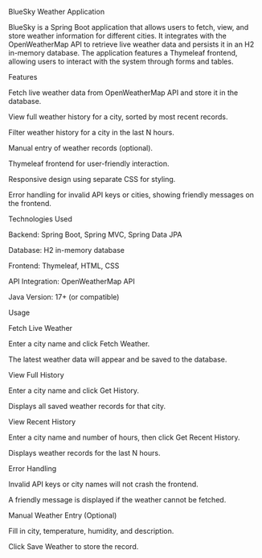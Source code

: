 BlueSky Weather Application

BlueSky is a Spring Boot application that allows users to fetch, view, and store weather information for different cities. It integrates with the OpenWeatherMap API to retrieve live weather data and persists it in an H2 in-memory database. The application features a Thymeleaf frontend, allowing users to interact with the system through forms and tables.

Features

Fetch live weather data from OpenWeatherMap API and store it in the database.

View full weather history for a city, sorted by most recent records.

Filter weather history for a city in the last N hours.

Manual entry of weather records (optional).

Thymeleaf frontend for user-friendly interaction.

Responsive design using separate CSS for styling.

Error handling for invalid API keys or cities, showing friendly messages on the frontend.

Technologies Used

Backend: Spring Boot, Spring MVC, Spring Data JPA

Database: H2 in-memory database

Frontend: Thymeleaf, HTML, CSS

API Integration: OpenWeatherMap API

Java Version: 17+ (or compatible)


Usage

Fetch Live Weather

Enter a city name and click Fetch Weather.

The latest weather data will appear and be saved to the database.

View Full History

Enter a city name and click Get History.

Displays all saved weather records for that city.

View Recent History

Enter a city name and number of hours, then click Get Recent History.

Displays weather records for the last N hours.


Error Handling

Invalid API keys or city names will not crash the frontend.

A friendly message is displayed if the weather cannot be fetched.




Manual Weather Entry (Optional)

Fill in city, temperature, humidity, and description.

Click Save Weather to store the record.
